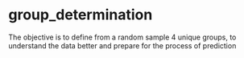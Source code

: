 # group_determination
The objective is to define from a random sample 4 unique groups, to understand the data better and prepare for the process of prediction 
